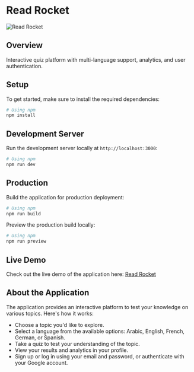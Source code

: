 # Read Rocket

![Read Rocket](https://github.com/user-attachments/assets/cf3f3a99-e040-4c9b-b62f-6eaf061ddd27)

## Overview

Interactive quiz platform with multi-language support, analytics, and user authentication.

## Setup

To get started, make sure to install the required dependencies:

```bash
# Using npm
npm install
```

## Development Server

Run the development server locally at `http://localhost:3000`:

```bash
# Using npm
npm run dev
```

## Production

Build the application for production deployment:

```bash
# Using npm
npm run build
```

Preview the production build locally:

```bash
# Using npm
npm run preview
```

## Live Demo

Check out the live demo of the application here: [Read Rocket](https://read-rocket.web.app/)

## About the Application

The application provides an interactive platform to test your knowledge on various topics. Here's how it works:

- Choose a topic you'd like to explore.
- Select a language from the available options: Arabic, English, French, German, or Spanish.
- Take a quiz to test your understanding of the topic.
- View your results and analytics in your profile.
- Sign up or log in using your email and password, or authenticate with your Google account.

